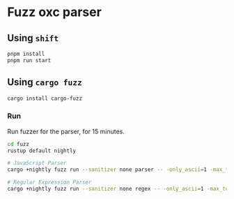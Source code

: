 # Fuzz oxc parser

## Using `shift`

```bash
pnpm install
pnpm run start
```

## Using `cargo fuzz`

```bash
cargo install cargo-fuzz
```
### Run

Run fuzzer for the parser, for 15 minutes.

```bash
cd fuzz
rustup default nightly

# JavaScript Parser
cargo +nightly fuzz run --sanitizer none parser -- -only_ascii=1 -max_total_time=900 -timeout=5

# Regular Expression Parser
cargo +nightly fuzz run --sanitizer none regex -- -only_ascii=1 -max_total_time=900 -timeout=5
```
